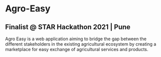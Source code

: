 # Agro-Easy
## Finalist @ STAR Hackathon 2021 | Pune
Agro Easy is a web application aiming to bridge the gap between the different stakeholders in the existing agricultural ecosystem by creating a marketplace for easy exchange of agricultural services and products.                                  
 
